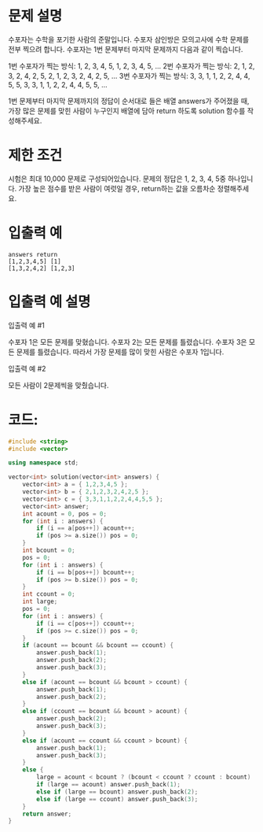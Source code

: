 # 문제 설명
수포자는 수학을 포기한 사람의 준말입니다. 수포자 삼인방은 모의고사에 수학 문제를 전부 찍으려 합니다. 수포자는 1번 문제부터 마지막 문제까지 다음과 같이 찍습니다.

1번 수포자가 찍는 방식: 1, 2, 3, 4, 5, 1, 2, 3, 4, 5, ...
2번 수포자가 찍는 방식: 2, 1, 2, 3, 2, 4, 2, 5, 2, 1, 2, 3, 2, 4, 2, 5, ...
3번 수포자가 찍는 방식: 3, 3, 1, 1, 2, 2, 4, 4, 5, 5, 3, 3, 1, 1, 2, 2, 4, 4, 5, 5, ...

1번 문제부터 마지막 문제까지의 정답이 순서대로 들은 배열 answers가 주어졌을 때, 가장 많은 문제를 맞힌 사람이 누구인지 배열에 담아 return 하도록 solution 함수를 작성해주세요.

# 제한 조건
시험은 최대 10,000 문제로 구성되어있습니다.
문제의 정답은 1, 2, 3, 4, 5중 하나입니다.
가장 높은 점수를 받은 사람이 여럿일 경우, return하는 값을 오름차순 정렬해주세요.
# 입출력 예
```
answers	return
[1,2,3,4,5]	[1]
[1,3,2,4,2]	[1,2,3]
```
# 입출력 예 설명
입출력 예 #1

수포자 1은 모든 문제를 맞혔습니다.
수포자 2는 모든 문제를 틀렸습니다.
수포자 3은 모든 문제를 틀렸습니다.
따라서 가장 문제를 많이 맞힌 사람은 수포자 1입니다.

입출력 예 #2

모든 사람이 2문제씩을 맞췄습니다.

# 코드:
```c++
#include <string>
#include <vector>

using namespace std;

vector<int> solution(vector<int> answers) {
    vector<int> a = { 1,2,3,4,5 };
	vector<int> b = { 2,1,2,3,2,4,2,5 };
	vector<int> c = { 3,3,1,1,2,2,4,4,5,5 };
	vector<int> answer;
	int acount = 0, pos = 0; 
	for (int i : answers) {
		if (i == a[pos++]) acount++;
		if (pos >= a.size()) pos = 0;
	}
	int bcount = 0; 
	pos = 0;
	for (int i : answers) {
		if (i == b[pos++]) bcount++;
		if (pos >= b.size()) pos = 0;
	}
	int ccount = 0;
	int large;
	pos = 0;
	for (int i : answers) {
		if (i == c[pos++]) ccount++;
		if (pos >= c.size()) pos = 0;
	}
	if (acount == bcount && bcount == ccount) {
		answer.push_back(1);
		answer.push_back(2);
		answer.push_back(3);
	}
	else if (acount == bcount && bcount > ccount) {
		answer.push_back(1);
		answer.push_back(2);
	}
	else if (ccount == bcount && bcount > acount) {
		answer.push_back(2);
		answer.push_back(3);
	}
	else if (acount == ccount && ccount > bcount) {
		answer.push_back(1);
		answer.push_back(3);
	}
	else {
		large = acount < bcount ? (bcount < ccount ? ccount : bcount) : (acount < ccount ? ccount : acount);
		if (large == acount) answer.push_back(1);
		else if (large == bcount) answer.push_back(2);
		else if (large == ccount) answer.push_back(3);
	}
    return answer;
}
```
